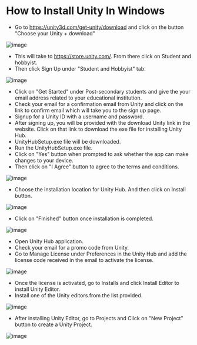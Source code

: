 # How to Install Unity In Windows

* Go to https://unity3d.com/get-unity/download and click on the button "Choose your Unity + download"

![image](https://user-images.githubusercontent.com/7041610/189508491-218a850f-0afb-4c84-827d-dc53d8fa972b.png)
* This will take to https://store.unity.com/. From there click on Student and hobbyist.
* Then click Sign Up under "Student and Hobbyist" tab.

![image](https://user-images.githubusercontent.com/7041610/189508564-70671ecc-1770-4b76-8b9c-0e095293ee04.png)

* Click on "Get Started" under Post-secondary students and give the your email address related to your educational institution.
* Check your email for a confirmation email from Unity and click on the link to confirm email which will take you to the sign up page.
* Signup for a Unity ID with a username and password.
* After signing up, you will be provided with the download Unity link in the website. Click on that link to download the exe file for installing Unity Hub.
* UnityHubSetup.exe file will be downloaded.
* Run the UnityHubSetup.exe file.
* Click on "Yes" button when prompted to ask whether the app can make changes to your device.
* Then click on "I Agree" button to agree to the terms and conditions.

![image](https://user-images.githubusercontent.com/7041610/189508268-1273a88a-77a1-45b9-a036-2401976aa1f2.png)

* Choose the installation location for Unity Hub. And then click on Install button.

![image](https://user-images.githubusercontent.com/7041610/189507541-ee4a18d2-abf3-477b-9a9b-34b79ba8adee.png)
* Click on "Finished" button once installation is completed.
 
![image](https://user-images.githubusercontent.com/7041610/189507568-3bdb3316-f6c8-40ff-8159-47321b45c409.png)
* Open Unity Hub application.
* Check your email for a promo code from Unity. 
* Go to Manage License under Preferences in the Unity Hub and add the license code received in the email to activate the license.
 
![image](https://user-images.githubusercontent.com/7041610/189507764-11bcb9ea-fbb3-4238-a94c-53636d14f5f8.png)
* Once the license is activated, go to Installs and click Install Editor to install Unity Editor. 
* Install one of the Unity editors from the list provided.

![image](https://user-images.githubusercontent.com/7041610/189507887-6b802f36-bc2c-475f-b9c6-b57d2c340e9f.png)
* After installing Unity Editor, go to Projects and Click on "New Project" button to create a Unity Project.

![image](https://user-images.githubusercontent.com/7041610/189507946-01a118bd-dba4-4d20-88a5-4e78e4bc4bc6.png)


